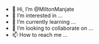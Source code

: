 - 👋 Hi, I’m @MiltonManjate
- 👀 I’m interested in ...
- 🌱 I’m currently learning ...
- 💞️ I’m looking to collaborate on ...
- 📫 How to reach me ...

<!---
MiltonManjate/MiltonManjate is a ✨ special ✨ repository because its `README.md` (this file) appears on your GitHub profile.
You can click the Preview link to take a look at your changes.
--->
